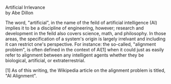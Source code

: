 Artificial Irrlevance  
by Abe Dillon

The word, "artificial", in the name of the feild of artificial intelligence (AI) implies it to be a discipline of engineering, however; research and development in the feild also covers science, math, and philosophy. In those areas, the specification of a system's origin is largely irrelvant and including it can restrict one's perspective. For instance: the so-called, "alignment problem", is often defined in the context of AI[1] when it could just as easily refer to alignment between any intelligent agents whether they be biological, artificial, or extraterrestrial.

[1] As of this writing, the Wikipedia article on the alignment problem is titled, "AI Alignment". 

